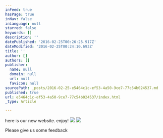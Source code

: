 ```yaml
---
inFeed: true
hasPage: true
inNav: false
inLanguage: null
starred: false
keywords: []
description: ''
datePublished: '2016-02-25T00:26:25.917Z'
dateModified: '2016-02-25T00:24:10.693Z'
title: ''
author: []
authors: []
publisher:
  name: null
  domain: null
  url: null
  favicon: null
sourcePath: _posts/2016-02-25-e5464c1c-ef53-4a50-9ce7-77c54b024537.md
published: true
url: e5464c1c-ef53-4a50-9ce7-77c54b024537/index.html
_type: Article

---
```

here is our new website.  enjoy!
![](https://the-grid-user-content.s3-us-west-2.amazonaws.com/f32c5985-4ee0-4549-88a7-c568eac0ef8a.jpg)
![](https://the-grid-user-content.s3-us-west-2.amazonaws.com/98ca1a9f-5491-4d88-83bc-05966ac1253b.jpg)

Please give us some feedback